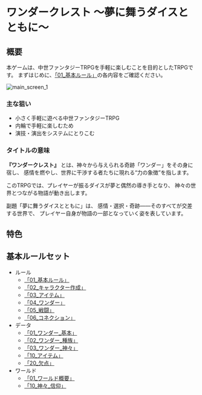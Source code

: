 
# ワンダークレスト ～夢に舞うダイスとともに～

## 概要

本ゲームは、中世ファンタジーTRPGを手軽に楽しむことを目的としたTRPGです。
まずはじめに、[「01_基本ルール」](TRPG_Project/Public_Rules/Core_Rulebook/01_Rules/01_基本ルール.md)の各内容をご確認ください。

![main_screen_1](image/main_screen_1.png)

### 主な狙い

+ 小さく手軽に遊べる中世ファンタジーTRPG
+ 内輪で手軽に楽しむため
+ 演技・演出をシステムにとりこむ

### タイトルの意味

**『ワンダークレスト』** とは、神々から与えられる奇跡「ワンダー」をその身に宿し、
感情を燃やし、世界に干渉する者たちに現れる“力の象徴”を指します。

このTRPGでは、プレイヤーが振るダイスが夢と偶然の導き手となり、
神々の世界とつながる物語が動き出します。

副題「夢に舞うダイスとともに」は、
感情・選択・奇跡――そのすべてが交差する世界で、
プレイヤー自身が物語の一部となっていく姿を表しています。

## 特色

## 基本ルールセット

- ルール
    - [「01_基本ルール」](Public_Rules/Core_Rulebook/01_Rules/01_基本ルール.md)
    - [「02_キャラクター作成」](Public_Rules/Core_Rulebook/01_Rules/02_キャラクター作成.md)
    - [「03_アイテム」](Public_Rules/Core_Rulebook/01_Rules/03_アイテム.md)
    - [「04_ワンダー」](Public_Rules/Core_Rulebook/01_Rules/04_ワンダー.md)
    - [「05_戦闘」](Public_Rules/Core_Rulebook/01_Rules/05_戦闘.md)
    - [「06_コネクション」](Public_Rules/Core_Rulebook/01_Rules/06_コネクション.md)
- データ
    - [「01_ワンダー_基本」](Public_Rules/Core_Rulebook/02_Data/01_ワンダー_基本.md)
    - [「02_ワンダー_種族」](Public_Rules/Core_Rulebook/02_Data/02_ワンダー_種族.md)
    - [「03_ワンダー_神々」](Public_Rules/Core_Rulebook/02_Data/03_ワンダー_神々.md)
    - [「10_アイテム」](Public_Rules/Core_Rulebook/02_Data/10_アイテム.md)
    - [「20_欠点」](Public_Rules/Core_Rulebook/02_Data/20_欠点.md)
- ワールド
    - [「01_ワールド概要」](Public_Rules/Core_Rulebook/03_World/01_ワールド概要.md)
    - [「10_神々_信仰」](Public_Rules/Core_Rulebook/03_World/10_神々_信仰.md)
